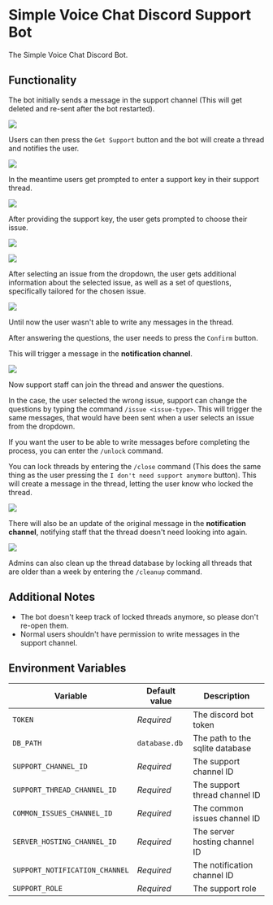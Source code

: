 # Simple Voice Chat Discord Support Bot

The Simple Voice Chat Discord Bot.

## Functionality

The bot initially sends a message in the support channel (This will get deleted and re-sent after the bot restarted).

![](https://user-images.githubusercontent.com/13237524/184628361-32bb9b74-1ffd-4605-abbb-60df6121b31e.png)

Users can then press the `Get Support` button and the bot will create a thread and notifies the user.

![](https://user-images.githubusercontent.com/13237524/184628557-c643f63d-f8b8-4ccf-8566-f208e7d331d1.png)

In the meantime users get prompted to enter a support key in their support thread.

![](https://user-images.githubusercontent.com/13237524/184628755-89b4fb1b-35ab-4326-90de-83854a7216da.png)

After providing the support key, the user gets prompted to choose their issue.

![](https://user-images.githubusercontent.com/13237524/184632963-f7430ea7-e730-4161-84a5-02671471074f.png)

![](https://user-images.githubusercontent.com/13237524/184629309-882451b8-5d1f-4562-bd64-a12fbd2a2807.png)

After selecting an issue from the dropdown, the user gets additional information about the selected issue,
as well as a set of questions, specifically tailored for the chosen issue.

![](https://user-images.githubusercontent.com/13237524/184633154-5d3d3dfd-41c9-4033-9664-317989c5105a.png)

Until now the user wasn't able to write any messages in the thread.

After answering the questions, the user needs to press the `Confirm` button.

This will trigger a message in the **notification channel**.

![](https://user-images.githubusercontent.com/13237524/184633681-82e4f921-196c-4dbe-a929-7d12ddee1822.png)

Now support staff can join the thread and answer the questions.

In the case, the user selected the wrong issue,
support can change the questions by typing the command `/issue <issue-type>`.
This will trigger the same messages, that would have been sent when a user selects an issue from the dropdown.

If you want the user to be able to write messages before completing the process, you can enter the `/unlock` command.

You can lock threads by entering the `/close` command
(This does the same thing as the user pressing the `I don't need support anymore` button).
This will create a message in the thread, letting the user know who locked the thread.

![](https://user-images.githubusercontent.com/13237524/184634478-3a3c4585-3651-474a-a5c3-eda65d0b2e3f.png)

There will also be an update of the original message in the **notification channel**,
notifying staff that the thread doesn't need looking into again.

![](https://user-images.githubusercontent.com/13237524/184634574-decdad13-0021-45fb-b28a-571d781c24c9.png)

Admins can also clean up the thread database by locking all threads that are older than a week
by entering the `/cleanup` command.

## Additional Notes

- The bot doesn't keep track of locked threads anymore, so please don't re-open them.
- Normal users shouldn't have permission to write messages in the support channel.

## Environment Variables

| Variable                       | Default value | Description                     |
|--------------------------------|---------------|---------------------------------|
| `TOKEN`                        | *Required*    | The discord bot token           |
| `DB_PATH`                      | `database.db` | The path to the sqlite database |
| `SUPPORT_CHANNEL_ID`           | *Required*    | The support channel ID          |
| `SUPPORT_THREAD_CHANNEL_ID`    | *Required*    | The support thread channel ID   |
| `COMMON_ISSUES_CHANNEL_ID`     | *Required*    | The common issues channel ID    |
| `SERVER_HOSTING_CHANNEL_ID`    | *Required*    | The server hosting channel ID   |
| `SUPPORT_NOTIFICATION_CHANNEL` | *Required*    | The notification channel ID     |
| `SUPPORT_ROLE`                 | *Required*    | The support role                |
